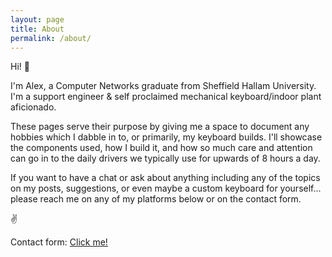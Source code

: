```yaml
---
layout: page
title: About
permalink: /about/
---
```


Hi! 👋

I'm Alex, a Computer Networks graduate from Sheffield Hallam University. I'm a support engineer & self proclaimed mechanical keyboard/indoor plant aficionado.

These pages serve their purpose by giving me a space to document any hobbies which I dabble in to, or primarily, my keyboard builds. I'll showcase the components used, how I build it, and how so much care and attention can go in to the daily drivers we typically use for upwards of 8 hours a day.

If you want to have a chat or ask about anything including any of the topics on my posts, suggestions, or even maybe a custom keyboard for yourself... please reach me on any of my platforms below or on the contact form.

✌

Contact form:
[Click me!](http://elbon.tech/contact/)
